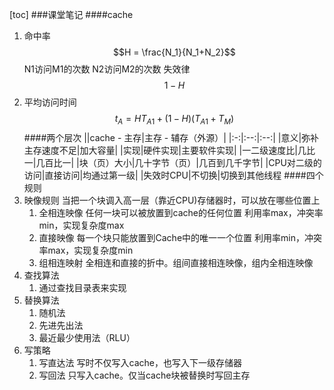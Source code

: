 [toc]
###课堂笔记
####cache
1. 命中率
$$H = \frac{N_1}{N_1+N_2}$$
N1访问M1的次数
N2访问M2的次数
失效律$$1-H$$
2. 平均访问时间
$$t_A = HT_{A1} + (1-H)(T_{A1}+T_M)$$
####两个层次
||cache - 主存|主存 - 辅存（外源）|
|:-:|:--:|:--:|
|意义|弥补主存速度不足|加大容量|
|实现|硬件实现|主要软件实现|
|一二级速度比|几比一|几百比一|
|块（页）大小|几十字节（页）|几百到几千字节|
|CPU对二级的访问|直接访问|均通过第一级|
|失效时CPU|不切换|切换到其他线程
####四个规则
1. 映像规则
当把一个块调入高一层（靠近CPU)存储器时，可以放在哪些位置上
    1. 全相连映像
    任何一块可以被放置到cache的任何位置
    利用率max，冲突率min，实现复杂度max
    1. 直接映像
    每一个块只能放置到Cache中的唯一一个位置
    利用率min，冲突率max，实现复杂度min
    1. 组相连映射
    全相连和直接的折中。组间直接相连映像，组内全相连映像
1. 查找算法
    1. 通过查找目录表来实现
1. 替换算法
    1. 随机法
    2. 先进先出法
    3. 最近最少使用法（RLU）
1. 写策略
    1. 写直达法
    写时不仅写入cache，也写入下一级存储器
    2. 写回法
    只写入cache。仅当cache块被替换时写回主存